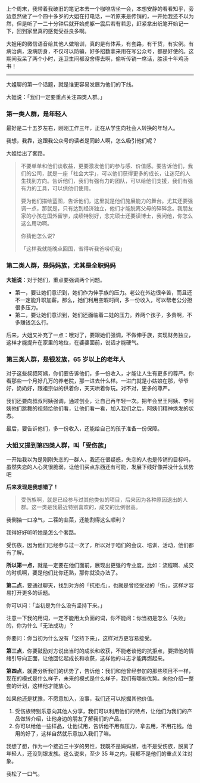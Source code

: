 上个周末，我带着我破旧的笔记本去一个咖啡店坐一会，本想安静的看看知乎，旁边忽然做了一个四十多岁的大姐在打电话，一听原来是传销的，一开始我还不以为然，但是听了一二十分钟后就开始虎躯一震后若有若思，赶紧拿出纸笔开始记一下，回到家里真的感觉受益良多啊。

大姐用的微信语音给其他人做培训，真的是有体系，有套路，有干货，有实例。有病治病，没病防身，不仅可以防骗，好多招数拿来用在写公众号，都是好使的。这期间我呆了两个小时，连卫生间都没舍得去啊，偷听传销一席话，胜读十年鸡汤书！


---

大姐聊的第一个话题，就是谁更容易发展为他们的下线。

大姐说：「我们一定要重点关注四类人群。」

### 第一类人群，是年轻人
最好是二十五岁左右，刚刚工作三年，正在从学生向社会人转换的年轻人。

我想，我靠，这跟我公众号的读者是同龄人啊，怎么吸引他们呢？

大姐给出了套路。

> 不要单单和他们谈收益，更要激发他们的参与感、价值感。要告诉他们，我们的公司，就是一座「社会大学」，可以他们获得更多的成长，让迷茫的人生找到方向。告诉他们，我们有强有力的团队，可以给他们支援，我们有强有力的工具，可以供他们使用。
> 
> 要为他们描绘蓝图，告诉他们，这里就是他们施展能力的舞台。尤其还要强调一点，那就是，只有达到经济独立，他们才能脱离父母的碎碎念。我朋友家的小孩在国外留学，成绩特别好，念完硕士还要读博士，我问他，你怎么这么用功啊。
> 
> 你猜他怎么说?
> 
> 「这样我就能晚点回国，省得听我爸唠叨我」

### 第二类人群，是妈妈族，尤其是全职妈妈
**大姐说**：对于她们，重点要强调两个问题。
- 第一，要让她们意识到，她们作为伸手族的压力。老公在外边很辛苦，而且还不一定能升职加薪。那么，她们利用空暇时间，多一份收入，可以帮老公分担很多压力。
- 第二，要让她们意识到，她们还面临着二娃的压力。养两个孩子，多贵啊，不多赚钱怎么行。

后来，大姐又补充了一点：哦对了，要跟她们强调，不做伸手族，实现财务独立，这样才能提升在家里的地位，在婆婆面前，说话才能硬气。

### 第三类人群，是银发族，65 岁以上的老年人
对于这些叔叔阿姨，你们要告诉他们，多一份收入，才能让人生有更多的尊严。你看那些一个月好几万的养老院，那一进去什么样。一进门就是小姑娘在那，爷爷好，奶奶好，跟祖宗似的供着你，天天哄着你玩。对不对，更多的尊严。

我们还要向叔叔阿姨强调，通过创业，让自己再年轻一次。把年会里王阿姨、李阿姨他们跳舞的视频给他们看，让他们看一看，加入我们之后，阿姨们精神焕发的状态。

最后，要告诉他们，多一份收入，还能给自己的孩子准备一份保障。

### 大姐又提到第四类人群，叫「受伤族」
一开始我以为是刚刚失恋的一群人，我还在很疑惑，失恋的人也是传销的目标吗，虽然失恋的人心灵很脆弱，让他们买点东西还有可能，发展下线好像并没什么优势吧

**后来发现是我想错了！**

> 受伤族啊，就是已经参与过其他类似的项目，后来因为各种原因退出的人群。这一类是我最近特别喜欢的，成交的比例很高。

我倒抽一口凉气，二茬的韭菜，还能割得这么顺利？

我得好好听听她是怎么个套路。

受伤族，因为他们已经参与过一次了，所以对于咱们的会议、培训、活动，他们都有了解。

**所以第一点**，就是一定要在他们面前，展现出更强的专业度，比如：流程啊、成交的时机啊，要是他们比你还熟，那你就没办法了。

**第二点**，要通过聊天，找到对方的「抗拒点」，也就是曾经受过的「伤」，这样才容易打开更多的话题。

你可以问：「当初是为什么没有坚持下来。」

注意一下我的用词，一定不能用太负面的词，你不能问：你当初是怎么「失败」的，你为什么「无法成功」？

你要问：你当初为什么没有「坚持下来」，这样对方更容易接受。

**第三点**，你要鼓励对方说出当时的成长和收获，不能老谈他的抗拒点，要把他的情绪引导向正面，让他回忆起成长和收获，这样他的斗志才能再燃起来。

**第四点**，就要分析我们的优势了，告诉他：我们和他曾经参加的那些项目不一样，现在的模式是什么样子，未来的模式是什么样子，我们有哪些优势。向他介绍一整套的计划，这样他才能放心。

如果他还是犹豫，不愿意加入，没事，我们还可以挖掘其他价值。
1. 受伤族特别乐意向其他人分享，我们可以利用他们的特点，让他们为我们的产品做转介绍，让他身边的朋友了解我们的产品。
2. 你可以给他一些样品，让他试用，告诉他不用有压力，拿去用，不用花钱。他用的好了，这样自然就乐意加入我们了嘛。

我想了想，作为一个接近三十岁的男性，我既不是妈妈族，也不是受伤族，脱离了年轻人，还没到银发族。这么说来，至少 35 年之内，我都不是他们的重点关注对象。

我松了一口气。






